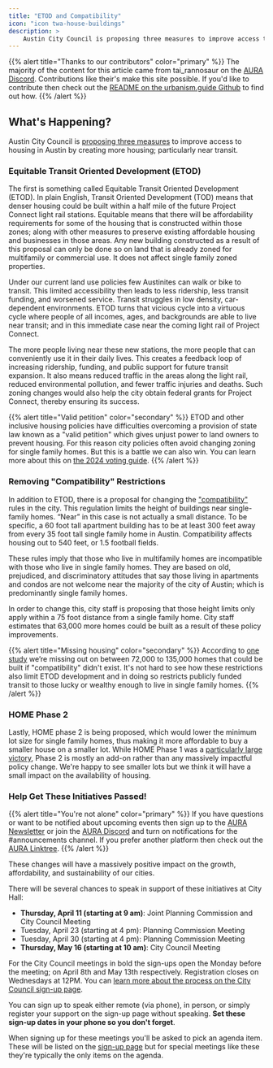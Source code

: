 ```yaml
---
title: "ETOD and Compatibility"
icon: "icon twa-house-buildings"
description: >
    Austin City Council is proposing three measures to improve access to housing in Austin by creating more housing; particularly near transit. Learn what they are and get involved to help get them passed!
---
```


{{% alert title="Thanks to our contributors" color="primary" %}}
The majority of the content for this article came from tai_rannosaur on the [AURA Discord](https://discord.gg/eQqxMV5KMq). Contributions like their's make this site possible. If you'd like to contribute then check out the [README on the urbanism.guide Github](https://github.com/zeezephyr/urbanism-guide) to find out how.
{{% /alert %}}

## What's Happening?

Austin City Council is [proposing three measures](https://speakupaustin.org/f5610) to improve access to housing in Austin by creating more housing; particularly near transit.

### Equitable Transit Oriented Development (ETOD)
The first is something called Equitable Transit Oriented Development (ETOD). In plain English, Transit Oriented Development (TOD) means that denser housing could be built within a half mile of the future Project Connect light rail stations. Equitable means that there will be affordability requirements for some of the housing that is constructed within those zones; along with other measures to preserve existing affordable housing and businesses in those areas. Any new building constructed as a result of this proposal can only be done so on land that is already zoned for multifamily or commercial use. It does not affect single family zoned properties.

Under our current land use policies few Austinites can walk or bike to transit. This limited accessibility then leads to less ridership, less transit funding, and worsened service. Transit struggles in low density, car-dependent environments. ETOD turns that vicious cycle into a virtuous cycle where people of all incomes, ages, and backgrounds are able to live near transit; and in this immediate case near the coming light rail of Project Connect.

The more people living near these new stations, the more people that can conveniently use it in their daily lives. This creates a feedback loop of increasing ridership, funding, and public support for future transit expansion. It also means reduced traffic in the areas along the light rail, reduced environmental pollution, and fewer traffic injuries and deaths. Such zoning changes would also help the city obtain federal grants for Project Connect, thereby ensuring its success.

{{% alert title="Valid petition" color="secondary" %}}
ETOD and other inclusive housing policies have difficulties overcoming a provision of state law known as a "valid petition" which gives unjust power to land owners to prevent housing. For this reason city policies often avoid changing zoning for single family homes. But this is a battle we can also win. You can learn more about this on [the 2024 voting guide](/austin/voting_guide/2024/#the-importance-of-voting).
{{% /alert %}}

### Removing "Compatibility" Restrictions

In addition to ETOD, there is a proposal for changing the ["compatibility"](/austin/housing/compatibility_restrictions) rules in the city. This regulation limits the height of buildings near single-family homes. “Near” in this case is not actually a small distance. To be specific, a 60 foot tall apartment building has to be at least 300 feet away from every 35 foot tall single family home in Austin. Compatibility affects housing out to 540 feet, or 1.5 football fields.

These rules imply that those who live in multifamily homes are incompatible with those who live in single family homes. They are based on old, prejudiced, and discriminatory attitudes that say those living in apartments and condos are not welcome near the majority of the city of Austin; which is predominantly single family homes.

In order to change this, city staff is proposing that those height limits only apply within a 75 foot distance from a single family home. City staff estimates that 63,000 more homes could be built as a result of these policy improvements.

{{% alert title="Missing housing" color="secondary" %}}
According to [one study](https://services.austintexas.gov/edims/pio/document.cfm?id=414871) we’re missing out on between 72,000 to 135,000 homes that could be built if "compatibility" didn't exist. It's not hard to see how these restrictions also limit ETOD development and in doing so restricts publicly funded transit to those lucky or wealthy enough to live in single family homes.
{{% /alert %}}

### HOME Phase 2

Lastly, HOME phase 2 is being proposed, which would lower the minimum lot size for single family homes, thus making it more affordable to buy a smaller house on a smaller lot. While HOME Phase 1 was a [particularly large victory](/austin/wins/2023/#home-options-for-middle-income-empowerment-december-7th), Phase 2 is mostly an add-on rather than any massively impactful policy change. We're happy to see smaller lots but we think it will have a small impact on the availability of housing.

### Help Get These Initiatives Passed!

{{% alert title="You're not alone" color="primary" %}}
If you have questions or want to be notified about upcoming events then sign up to the [AURA Newsletter](https://aura-atx.org/subscribe/) or join the [AURA Discord](https://discord.gg/eQqxMV5KMq) and turn on notifications for the #announcements channel. If you prefer another platform then check out the [AURA Linktree](https://linktr.ee/aura_atx).
{{% /alert %}}

These changes will have a massively positive impact on the growth, affordability, and sustainability of our cities.

There will be several chances to speak in support of these initiatives at City Hall:

- **Thursday, April 11 (starting at 9 am)**: Joint Planning Commission and City Council Meeting
- Tuesday, April 23 (starting at 4 pm): Planning Commission Meeting
- Tuesday, April 30 (starting at 4 pm): Planning Commission Meeting
- **Thursday, May 16 (starting at 10 am)**: City Council Meeting

For the City Council meetings in bold the sign-ups open the Monday before the meeting; on April 8th and May 13th respectively. Registration closes on Wednesdays at 12PM. You can [learn more about the process on the City Council sign-up page](https://www.austintexas.gov/department/public-participation-council-meetings).

You can sign up to speak either remote (via phone), in person, or simply register your support on the sign-up page without speaking. **Set these sign-up dates in your phone so you don't forget**.

When signing up for these meetings you'll be asked to pick an agenda item. These will be listed on the [sign-up page](https://www.austintexas.gov/department/public-participation-council-meetings) but for special meetings like these they're typically the only items on the agenda.
